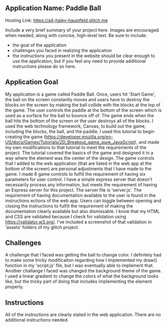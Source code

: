
## Application Name: Paddle Ball

Hosting Link: https://a4-haley-hauptfeld.glitch.me

Include a very brief summary of your project here. Images are encouraged when needed, along with concise, high-level text. Be sure to include:

- the goal of the application
- challenges you faced in realizing the application
- the instructions you present in the website should be clear enough to use the application, but if you feel any need to provide additional instructions please do so here.

Application Goal
---

My application is a game called Paddle Ball. Once, users hit 'Start Game', the ball on the screen constantly moves and users have to destroy the blocks on the screen by making the ball collide with the blocks at the top of the game. The user controls the paddle at the bottom of the screen which is used as a surface for the ball to bounce off of. The game ends when the ball hits the bottom of the screen or the user destroys all of the blocks. I used the web technology framework, Canvas, to build out the game, including the blocks, the ball, and the paddle. I used this tutorial to begin creating the game (https://developer.mozilla.org/en-US/docs/Games/Tutorials/2D_Breakout_game_pure_JavaScript), and made my own modifications to that tutorial to meet the requirements of the project. The tutorial covered the basics of the game and designed it in a way where the <canvas> element was the center of the design. The game controls that I added to the web application (that are listed in the web app at the bottom of the screen) are personal adjustments that I have made to the game. I made 6 game controls to fulfill the requirement of having six parameters for user control. I have a simple express server that doesn't necessarily process any information, but meets the requirement of having an Express server for this project. The server file is 'server.js'. The requirement of having documentation available to the user is found in the instructions ections of the web app. Users can toggle between opening and closing the instructions to fulfill the requirement of making the documentation clearly available but also dismissable. I know that my HTML and CSS are validated because I check for validation using https://validator.w3.org/. I've included a screenshot of that validation in 'assets' folders of my glitch project.

Challenges
---

A challenge that I faced was getting the ball to change color. I definitely had to make some tricky modificaiton regarding how I implemented my draw() function in my 'script.js' file, but I was eventually able to implement that. Another challange I faced was changed the background theme of the game. I used a linear gradient to change the colors of what the background looks like, but the tricky part of doing that includes implementing the <canvas> element properly.

Instructions
---
All of the instructions are clearly stated in the web application. There are no additional instructions needed.
